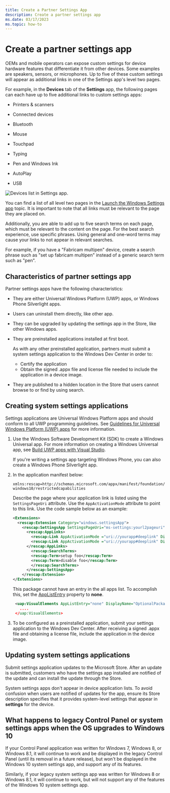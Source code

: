 ```yaml
---
title: Create a Partner Settings App
description: Create a partner settings app
ms.date: 03/17/2023
ms.topic: how-to
---
```


# Create a partner settings app

OEMs and mobile operators can expose custom settings for device hardware features that differentiate it from other devices. Some examples are speakers, sensors, or microphones. Up to five of these custom settings will appear as additional links in one of the Settings app's level two pages.  

For example, in the **Devices** tab of the **Settings** app, the following pages can each have up to five additional links to custom settings apps:

- Printers & scanners

- Connected devices

- Bluetooth

- Mouse

- Touchpad

- Typing

- Pen and Windows Ink

- AutoPlay

- USB

![Devices list in Settings app.](images/devices-list-in-settings.png)

You can find a list of all level two pages in the [Launch the Windows Settings app](/windows/uwp/launch-resume/launch-settings-app) topic. It is important to note that all links must be relevant to the page they are placed on.

Additionally, you are able to add up to five search terms on each page, which must be relevant to the content on the page. For the best search experience, use specific phrases. Using general and one-word terms may cause your links to not appear in relevant searches.  

For example, if you have a "Fabricam multipen" device, create a search phrase such as "set up fabricam multipen" instead of a generic search term such as "pen".

## Characteristics of partner settings app

Partner settings apps have the following characteristics:

- They are either Universal Windows Platform (UWP) apps, or Windows Phone Silverlight apps.

- Users can uninstall them directly, like other app.

- They can be upgraded by updating the settings app in the Store, like other Windows apps.

- They are preinstalled applications installed at first boot.

    As with any other preinstalled application, partners must submit a system settings application to the Windows Dev Center in order to:
  - Certify the application
  - Obtain the signed .appx file and license file needed to include the application in a device image.

- They are published to a hidden location in the Store that users cannot browse to or find by using search.

## Creating system settings applications

Settings applications are Universal Windows Platform apps and should conform to all UWP programming guidelines. See [Guidelines for Universal Windows Platform (UWP) apps](https://developer.microsoft.com/windows/apps/design) for more information.

1. Use the Windows Software Development Kit (SDK) to create a Windows Universal app. For more information on creating a Windows Universal app, see [Build UWP apps with Visual Studio](/windows/uwp/get-started/create-uwp-apps).

    If you're writing a settings app targeting Windows Phone, you can also create a Windows Phone Silverlight app.

1. In the application manifest below:

    `xmlns:rescap=http://schemas.microsoft.com/appx/manifest/foundation/windows10/restrictedcapabilities`
  
    Describe the page where your application link is listed using the `SettingsPageUri` attribute. Use the `AppActivationMode` attribute to point to this link. Use the code sample below as an example:

    ```xml
    <Extensions>
      <rescap:Extension Category="windows.settingsApp">
        <rescap:SettingsApp SettingsPageUri="ms-settings:yourl2pageuri">
          <rescap:AppLinks>
            <rescap:Link AppActivationMode ="uri://yourapp#deeplink" DisplayName="Link 1 Title" />
            <rescap:Link AppActivationMode ="uri://yourapp#deeplink" DisplayName="Link 2 Title" />
          </rescap:AppLinks>
            <rescap:SearchTerms>
            <rescap:Term>setup foo</rescap:Term>
            <rescap:Term>disable foo</rescap:Term>
            </rescap:SearchTerms>
          </rescap:SettingsApp>
        </rescap:Extension>
    </Extensions>
    ```

   This package cannot have an entry in the all apps list. To accomplish this, set the [AppListEntry](/uwp/api/windows.applicationmodel.core.applistentry) property to **none**.

    ```xml
     <uap:VisualElements AppListEntry="none" DisplayName="OptionalPackage"
       ....
     </uap:VisualElements>
    ```

1. To be configured as a preinstalled application, submit your settings application to the Windows Dev Center. After receiving a signed .appx file and obtaining a license file, include the application in the device image.

## Updating system settings applications

Submit settings application updates to the Microsoft Store. After an update is submitted, customers who have the settings app installed are notified of the update and can install the update through the Store.

System settings apps don't appear in device application lists. To avoid confusion when users are notified of updates for the app, ensure its Store description specifies that it provides system-level settings that appear in **settings** for the device.

## What happens to legacy Control Panel or system settings apps when the OS upgrades to Windows 10

If your Control Panel application was written for Windows 7, Windows 8, or Windows 8.1, it will continue to work and be displayed in the legacy Control Panel (until its removal in a future release), but won't be displayed in the Windows 10 system settings app, and support any of its features.

Similarly, if your legacy system settings app was written for Windows 8 or Windows 8.1, it will continue to work, but will not support any of the features of the Windows 10 system settings app.
